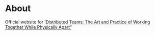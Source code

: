 # About

Official website for '[Distributed Teams: The Art and Practice of Working Together While Physically Apart'](https://www.amazon.com/Distributed-Teams-Practice-Together-Physically/dp/1732254923/)'
